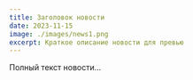 ```yaml
---
title: Заголовок новости
date: 2023-11-15
image: ./images/news1.png
excerpt: Краткое описание новости для превью
---
```


Полный текст новости...